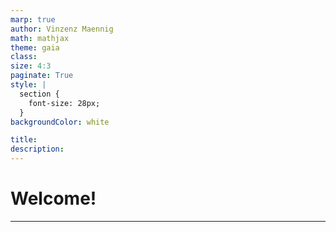 ```yaml
---
marp: true
author: Vinzenz Maennig
math: mathjax
theme: gaia
class: 
size: 4:3
paginate: True
style: |
  section {
    font-size: 28px;
  }
backgroundColor: white

title: 
description: 
---
```

# Welcome!

---
<!--header: -->
<!--footer: Abiturma Abivorbereitungskurs | Fasching 2024 München | Vinzenz Männig-->
